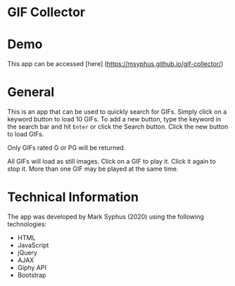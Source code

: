 # GIF Collector

# Demo

This app can be accessed [here] (https://msyphus.github.io/gif-collector/)

# General

This is an app that can be used to quickly search for GIFs.  Simply click on a keyword button to load 10 GIFs.  To add a new button, type the keyword
in the search bar and hit `Enter` or click the Search button.  Click the new button to load GIFs.

Only GIFs rated G or PG will be returned.

All GIFs will load as still images.  Click on a GIF to play it.  Click it again to stop it.  More than one GIF may be played at the same time.

# Technical Information

The app was developed by Mark Syphus (2020) using the following technologies:
* HTML
* JavaScript
* jQuery
* AJAX
* Giphy API
* Bootstrap
